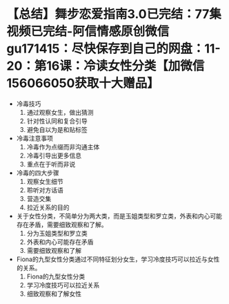 # 【总结】舞步恋爱指南3.0已完结：77集视频已完结-阿信情感原创微信gu171415：尽快保存到自己的网盘：11-20：第16课：冷读女性分类【加微信156066050获取十大赠品】

-   冷毒技巧
    1.  通过观察女生，做出猜测
    2.  针对性认同和复合引导
    3.  避免自以为是和贴标签
-   冷毒注意事项
    1.  冷毒作为点缀而非沟通主体
    2.  冷毒引导出更多信息
    3.  重点在于听而非说
-   冷毒的四大步骤
    1.  观察女生细节
    2.  聆听对方话语
    3.  营造交集
    4.  拉近关系的目的
-   关于女性分类，不简单分为两大类，而是玉姐类型和罗立类，外表和内心可能存在矛盾，需要细致观察和了解。
    1.  分为玉姐类型和罗立类
    2.  外表和内心可能存在矛盾
    3.  需要细致观察和了解
-   Fiona的九型女性分类通过不同特征划分女生，学习冷度技巧可以拉近与女性的关系。
    1.  Fiona的九型女性分类
    2.  学习冷度技巧可以拉近关系
    3.  细致观察和了解女性